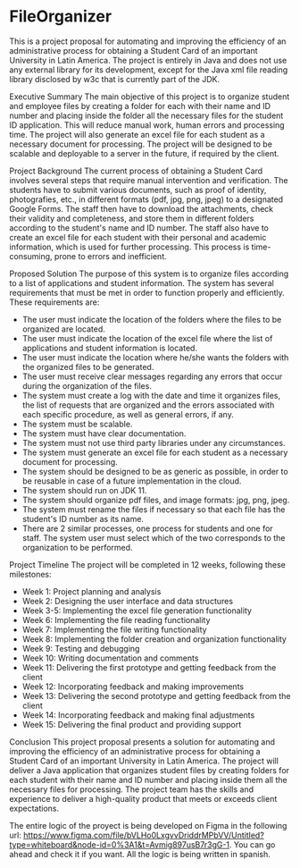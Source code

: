 # FileOrganizer
This is a project proposal for automating and improving the efficiency of an administrative process for obtaining a Student Card of an important University in Latin America. The project is entirely in Java and does not use any external library for its development, except for the Java xml file reading library disclosed by w3c that is currently part of the JDK.

Executive Summary
The main objective of this project is to organize student and employee files by creating a folder for each with their name and ID number and placing inside the folder all the necessary files for the student ID application. This will reduce manual work, human errors and processing time. The project will also generate an excel file for each student as a necessary document for processing. The project will be designed to be scalable and deployable to a server in the future, if required by the client.

Project Background
The current process of obtaining a Student Card involves several steps that require manual intervention and verification. The students have to submit various documents, such as proof of identity, photografies, etc., in different formats (pdf, jpg, png, jpeg) to a designated Google Forms. The staff then have to download the attachments, check their validity and completeness, and store them in different folders according to the student's name and ID number. The staff also have to create an excel file for each student with their personal and academic information, which is used for further processing. This process is time-consuming, prone to errors and inefficient.

Proposed Solution
The purpose of this system is to organize files according to a list of applications and student information. The system has several requirements that must be met in order to function properly and efficiently. These requirements are:

- The user must indicate the location of the folders where the files to be organized are located.
- The user must indicate the location of the excel file where the list of applications and student information is located.
- The user must indicate the location where he/she wants the folders with the organized files to be generated.
- The user must receive clear messages regarding any errors that occur during the organization of the files.
- The system must create a log with the date and time it organizes files, the list of requests that are organized and the errors associated with each specific procedure, as well as general errors, if any.
- The system must be scalable.
- The system must have clear documentation.
- The system must not use third party libraries under any circumstances.
- The system must generate an excel file for each student as a necessary document for processing.
- The system should be designed to be as generic as possible, in order to be reusable in case of a future implementation in the cloud.
- The system should run on JDK 11.
- The system should organize pdf files, and image formats: jpg, png, jpeg.
- The system must rename the files if necessary so that each file has the student's ID number as its name.
- There are 2 similar processes, one process for students and one for staff. The system user must select which of the two corresponds to the organization to be performed.

Project Timeline
The project will be completed in 12 weeks, following these milestones:

- Week 1: Project planning and analysis
- Week 2: Designing the user interface and data structures
- Week 3-5: Implementing the excel file generation functionality
- Week 6: Implementing the file reading functionality
- Week 7: Implementing the file writing functionality
- Week 8: Implementing the folder creation and organization functionality
- Week 9: Testing and debugging
- Week 10: Writing documentation and comments
- Week 11: Delivering the first prototype and getting feedback from the client
- Week 12: Incorporating feedback and making improvements
- Week 13: Delivering the second prototype and getting feedback from the client
- Week 14: Incorporating feedback and making final adjustments
- Week 15: Delivering the final product and providing support

Conclusion
This project proposal presents a solution for automating and improving the efficiency of an administrative process for obtaining a Student Card of an important University in Latin America. The project will deliver a Java application that organizes student files by creating folders for each student with their name and ID number and placing inside them all the necessary files for processing. The project team has the skills and experience to deliver a high-quality product that meets or exceeds client expectations.

The entire logic of the proyect is being developed on Figma in the following url: https://www.figma.com/file/bVLHo0LxgvvDriddrMPbVV/Untitled?type=whiteboard&node-id=0%3A1&t=Avmig897usB7r3gG-1. You can go ahead and check it if you want. All the logic is being written in spanish.
